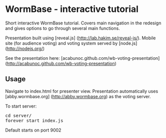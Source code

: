 # WormBase - interactive tutorial

Short interactive WormBase tutorial. Covers main navigation in the redesign and gives options to go through several main functions.

Presentation built using [reveal.js] (http://lab.hakim.se/reveal-js/). Mobile site (for audience voting) and voting system served by [node.js] (http://nodejs.org/) 

See the presentation here: [acabunoc.github.com/wb-voting-presentation] (http://acabunoc.github.com/wb-voting-presentation)

## Usage

Navigate to index.html for presenter view. Presentation automatically uses [abby.wormbase.org] (http://abby.wormbase.org) as the voting server.

To start server:

<pre>
cd server/
forever start index.js
</pre>

Default starts on port 9002